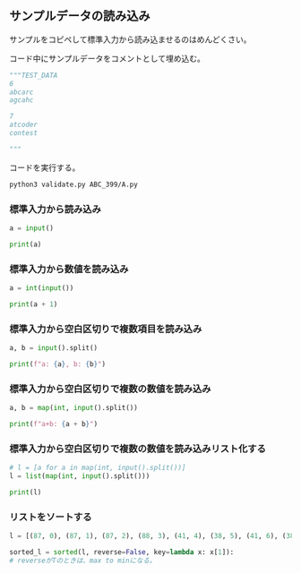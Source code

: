 ## サンプルデータの読み込み

サンプルをコピペして標準入力から読み込ませるのはめんどくさい。

コード中にサンプルデータをコメントとして埋め込む。

```python
"""TEST_DATA
6
abcarc
agcahc

7
atcoder
contest

"""
```

コードを実行する。

```bash
python3 validate.py ABC_399/A.py
```

### 標準入力から読み込み

```python
a = input()

print(a)
```

### 標準入力から数値を読み込み

```python
a = int(input())

print(a + 1)
```

### 標準入力から空白区切りで複数項目を読み込み

```python
a, b = input().split()

print(f"a: {a}, b: {b}")
```

### 標準入力から空白区切りで複数の数値を読み込み

```python
a, b = map(int, input().split())

print(f"a+b: {a + b}")
```

### 標準入力から空白区切りで複数の数値を読み込みリスト化する

```python
# l = [a for a in map(int, input().split())]
l = list(map(int, input().split()))

print(l)
```

### リストをソートする

```python
l = [(87, 0), (87, 1), (87, 2), (88, 3), (41, 4), (38, 5), (41, 6), (38, 7)]

sorted_l = sorted(l, reverse=False, key=lambda x: x[1]):
# reverseがTのときは、max to minになる。
```

